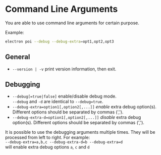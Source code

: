 # Command Line Arguments

You are able to use command line arguments for certain purpose.

Example:  
```sh
electron poi --debug --debug-extra=opt1,opt2,opt3
```

## General

* `--version | -v` print version information, then exit.

## Debugging

* `--debug[=true|false]` enable/disable debug mode.  
`--debug` and `-d` are identical to `--debug=true`.
* `--debug-extra=option1[,option2[,...]]` *enable* extra debug option(s). Different options should be separated by commas (',').
* `--debug-extra-d=option1[,option2[,...]]` *disable* extra debug option(s). Different options should be separated by commas (',').

It is possible to use the debugging arguments multiple times. They will be processed from left to right. For example:  
`--debug-extra=a,b,c --debug-extra-d=b --debug-extra=d`  
will enable extra debug options `a`, `c` and `d`
